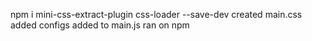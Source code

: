 npm i mini-css-extract-plugin css-loader --save-dev
created main.css
added configs
added to main.js
ran on npm
